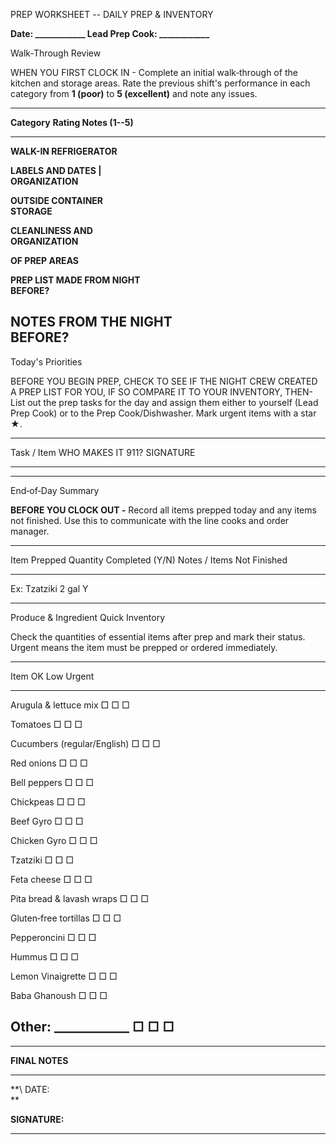 PREP WORKSHEET -- DAILY PREP & INVENTORY

**Date: \_\_\_\_\_\_\_\_\_\_\_\_ Lead Prep Cook:
\_\_\_\_\_\_\_\_\_\_\_\_**

Walk‑Through Review

WHEN YOU FIRST CLOCK IN - Complete an initial walk‑through of the
kitchen and storage areas. Rate the previous shift's performance in each
category from **1 (poor)** to **5 (excellent)** and note any issues.

  ------------------------------------------------------------------------
  **Category**                 **Rating   **Notes**
                               (1--5)**   
  ---------------------------- ---------- --------------------------------
  **WALK-IN REFRIGERATOR**                
                                          
  **LABELS AND DATES \|                   
  ORGANIZATION**                          

  **OUTSIDE CONTAINER                     
  STORAGE**                               

  **CLEANLINESS AND                       
  ORGANIZATION**                          
                                          
  **OF PREP AREAS**                       

  **PREP LIST MADE FROM NIGHT             
  BEFORE?**                               

  **NOTES FROM THE NIGHT                  
  BEFORE?**                               
  ------------------------------------------------------------------------

Today's Priorities

BEFORE YOU BEGIN PREP, CHECK TO SEE IF THE NIGHT CREW CREATED A PREP
LIST FOR YOU, IF SO COMPARE IT TO YOUR INVENTORY, THEN-List out the prep
tasks for the day and assign them either to yourself (Lead Prep Cook) or
to the Prep Cook/Dishwasher. Mark urgent items with a star ★.

  ------------------------------------------------------------------------
  Task / Item            WHO MAKES IT        911?     SIGNATURE
  ---------------------- ------------------- -------- --------------------
                                                      

                                                      

                                                      

                                                      

                                                      

                                                      

                                                      

                                                      

                                                      

                                                      

                                                      

                                                      
  ------------------------------------------------------------------------

End‑of‑Day Summary

**BEFORE YOU CLOCK OUT -** Record all items prepped today and any items
not finished. Use this to communicate with the line cooks and order
manager.

  -----------------------------------------------------------------------
  Item Prepped   Quantity   Completed (Y/N)   Notes / Items Not Finished
  -------------- ---------- ----------------- ---------------------------
  Ex: Tzatziki   2 gal      Y                 

                                              

                                              

                                              

                                              

                                              

                                              

                                              
  -----------------------------------------------------------------------

Produce & Ingredient Quick Inventory

Check the quantities of essential items after prep and mark their
status. Urgent means the item must be prepped or ordered immediately.

  -------------------------------------------------------------------------
  Item                                     OK      Low       Urgent
  ---------------------------------------- ------- --------- --------------
  Arugula & lettuce mix                    □       □         □

  Tomatoes                                 □       □         □

  Cucumbers (regular/English)              □       □         □

  Red onions                               □       □         □

  Bell peppers                             □       □         □

  Chickpeas                                □       □         □

  Beef Gyro                                □       □         □

  Chicken Gyro                             □       □         □

  Tzatziki                                 □       □         □

  Feta cheese                              □       □         □

  Pita bread & lavash wraps                □       □         □

  Gluten‑free tortillas                    □       □         □

  Pepperoncini                             □       □         □

  Hummus                                   □       □         □

  Lemon Vinaigrette                        □       □         □

  Baba Ghanoush                            □       □         □

  Other: \_\_\_\_\_\_\_\_\_\_\_\_          □       □         □
  -------------------------------------------------------------------------

  ------------------------------------------------------------------------
  **FINAL NOTES**                                             
  ---------------------------------------- ------- ---------- ------------
  **\                                              DATE:      
  **                                                          
                                                              
  **SIGNATURE:**                                              

  ------------------------------------------------------------------------
